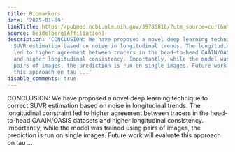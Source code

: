 ```yaml
---
title: Biomarkers
date: '2025-01-09'
linkTitle: https://pubmed.ncbi.nlm.nih.gov/39785818/?utm_source=curl&utm_medium=rss&utm_campaign=pubmed-2&utm_content=1FakS-2QOkCT8HsMOQP1bCRQ4YzyumYOmxmF0moLsQ3dFB1E9V&fc=20220326224207&ff=20250109170938&v=2.18.0.post9+e462414
source: heidelberg[Affiliation]
description: 'CONCLUSION: We have proposed a novel deep learning technique to correct
  SUVR estimation based on noise in longitudinal trends. The longitudinal constraint
  led to higher agreement between tracers in the head-to-head GAAIN/OASIS datasets
  and higher longitudinal consistency. Importantly, while the model was trained using
  pairs of images, the prediction is run on single images. Future work will evaluate
  this approach on tau ...'
disable_comments: true
---
```

CONCLUSION: We have proposed a novel deep learning technique to correct SUVR estimation based on noise in longitudinal trends. The longitudinal constraint led to higher agreement between tracers in the head-to-head GAAIN/OASIS datasets and higher longitudinal consistency. Importantly, while the model was trained using pairs of images, the prediction is run on single images. Future work will evaluate this approach on tau ...